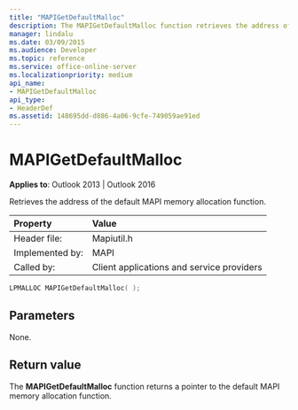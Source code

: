 ```yaml
---
title: "MAPIGetDefaultMalloc"
description: The MAPIGetDefaultMalloc function retrieves the address of the default MAPI memory allocation function.
manager: lindalu
ms.date: 03/09/2015
ms.audience: Developer
ms.topic: reference
ms.service: office-online-server
ms.localizationpriority: medium
api_name:
- MAPIGetDefaultMalloc
api_type:
- HeaderDef
ms.assetid: 148695dd-d886-4a06-9cfe-749059ae91ed
---
```


# MAPIGetDefaultMalloc

  
  
**Applies to**: Outlook 2013 | Outlook 2016 
  
Retrieves the address of the default MAPI memory allocation function.
  
|Property |Value |
|:-----|:-----|
|Header file:  <br/> |Mapiutil.h  <br/> |
|Implemented by:  <br/> |MAPI  <br/> |
|Called by:  <br/> |Client applications and service providers  <br/> |
   
```cpp
LPMALLOC MAPIGetDefaultMalloc( );
```

## Parameters

None. 
  
## Return value

The **MAPIGetDefaultMalloc** function returns a pointer to the default MAPI memory allocation function. 
  


